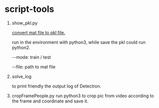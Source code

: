 <!--
 * @Description: file content
 * @Author: Chen Zhiwei
 * @Date: 2019-04-20 13:03:36
 * @LastEditTime: 2019-04-21 21:26:46
 -->
# script-tools
1. show_pkl.py

   <u>convert mat file to pkl file.</u>

   run in the environment with python3, while save the pkl could run python2.

   --mode: train / test

   --file: path to mat file

2. solve_log

   to print friendly the output log of Detectron.

3. cropFramePeople.py
   run python3
   to crop pic from video according to the frame and coordinate and save it.